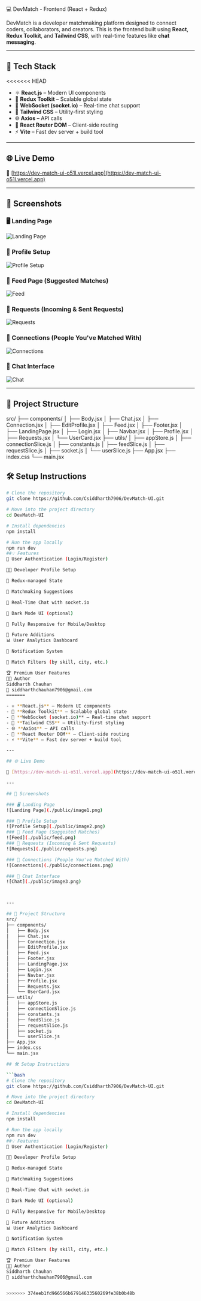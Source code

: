  💻 DevMatch - Frontend (React + Redux)

DevMatch is a developer matchmaking platform designed to connect coders, collaborators, and creators. This is the frontend built using **React**, **Redux Toolkit**, and **Tailwind CSS**, with real-time features like **chat messaging**.

---

## 🚀 Tech Stack
<<<<<<< HEAD

- ⚛️ **React.js** – Modern UI components
- 🧠 **Redux Toolkit** – Scalable global state
- 💬 **WebSocket (socket.io)** – Real-time chat support
- 💨 **Tailwind CSS** – Utility-first styling
- 🌐 **Axios** – API calls
- 🧭 **React Router DOM** – Client-side routing
- ⚡ **Vite** – Fast dev server + build tool

---

## 🌐 Live Demo

🔗 [https://dev-match-ui-o51l.vercel.app](https://dev-match-ui-o51l.vercel.app)

---

## 📸 Screenshots

### 🖥️ Landing Page
![Landing Page](./public/image1.png)

### 👤 Profile Setup
![Profile Setup](./public/image2.png)
### 📰 Feed Page (Suggested Matches)
![Feed](./public/feed.png)
### 📨 Requests (Incoming & Sent Requests)
![Requests](./public/requests.png)

### 🔗 Connections (People You've Matched With)
![Connections](./public/connections.png)

### 💬 Chat Interface
![Chat](./public/image3.png)



---

## 📁 Project Structure
src/
├── components/
│   ├── Body.jsx
│   ├── Chat.jsx
│   ├── Connection.jsx
│   ├── EditProfile.jsx
│   ├── Feed.jsx
│   ├── Footer.jsx
│   ├── LandingPage.jsx
│   ├── Login.jsx
│   ├── Navbar.jsx
│   ├── Profile.jsx
│   ├── Requests.jsx
│   └── UserCard.jsx
├── utils/
│   ├── appStore.js
│   ├── connectionSlice.js
│   ├── constants.js
│   ├── feedSlice.js
│   ├── requestSlice.js
│   ├── socket.js
│   └── userSlice.js
├── App.jsx
├── index.css
└── main.jsx

## 🛠️ Setup Instructions

```bash
# Clone the repository
git clone https://github.com/Csiddharth7906/DevMatch-UI.git

# Move into the project directory
cd DevMatch-UI

# Install dependencies
npm install

# Run the app locally
npm run dev
##💡 Features
🔐 User Authentication (Login/Register)

🧑‍💻 Developer Profile Setup

🧠 Redux-managed State

🤝 Matchmaking Suggestions

💬 Real-Time Chat with socket.io

🌙 Dark Mode UI (optional)

📱 Fully Responsive for Mobile/Desktop

🚧 Future Additions
📊 User Analytics Dashboard

🔔 Notification System

🧭 Match Filters (by skill, city, etc.)

🏆 Premium User Features
👨‍💻 Author
Siddharth Chauhan
📧 siddharthchauhan7906@gmail.com
=======

- ⚛️ **React.js** – Modern UI components
- 🧠 **Redux Toolkit** – Scalable global state
- 💬 **WebSocket (socket.io)** – Real-time chat support
- 💨 **Tailwind CSS** – Utility-first styling
- 🌐 **Axios** – API calls
- 🧭 **React Router DOM** – Client-side routing
- ⚡ **Vite** – Fast dev server + build tool

---

## 🌐 Live Demo

🔗 [https://dev-match-ui-o51l.vercel.app](https://dev-match-ui-o51l.vercel.app)

---

## 📸 Screenshots

### 🖥️ Landing Page
![Landing Page](./public/image1.png)

### 👤 Profile Setup
![Profile Setup](./public/image2.png)
### 📰 Feed Page (Suggested Matches)
![Feed](./public/feed.png)
### 📨 Requests (Incoming & Sent Requests)
![Requests](./public/requests.png)

### 🔗 Connections (People You've Matched With)
![Connections](./public/connections.png)

### 💬 Chat Interface
![Chat](./public/image3.png)



---

## 📁 Project Structure
src/
├── components/
│   ├── Body.jsx
│   ├── Chat.jsx
│   ├── Connection.jsx
│   ├── EditProfile.jsx
│   ├── Feed.jsx
│   ├── Footer.jsx
│   ├── LandingPage.jsx
│   ├── Login.jsx
│   ├── Navbar.jsx
│   ├── Profile.jsx
│   ├── Requests.jsx
│   └── UserCard.jsx
├── utils/
│   ├── appStore.js
│   ├── connectionSlice.js
│   ├── constants.js
│   ├── feedSlice.js
│   ├── requestSlice.js
│   ├── socket.js
│   └── userSlice.js
├── App.jsx
├── index.css
└── main.jsx

## 🛠️ Setup Instructions

```bash
# Clone the repository
git clone https://github.com/Csiddharth7906/DevMatch-UI.git

# Move into the project directory
cd DevMatch-UI

# Install dependencies
npm install

# Run the app locally
npm run dev
##💡 Features
🔐 User Authentication (Login/Register)

🧑‍💻 Developer Profile Setup

🧠 Redux-managed State

🤝 Matchmaking Suggestions

💬 Real-Time Chat with socket.io

🌙 Dark Mode UI (optional)

📱 Fully Responsive for Mobile/Desktop

🚧 Future Additions
📊 User Analytics Dashboard

🔔 Notification System

🧭 Match Filters (by skill, city, etc.)

🏆 Premium User Features
👨‍💻 Author
Siddharth Chauhan
📧 siddharthchauhan7906@gmail.com


>>>>>>> 374eeb1fd966566b67914633560269fe38b0b48b
